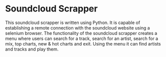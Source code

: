 # Soundcloud Scrapper

This soundcloud scrapper is written using Python. It is capable of establishing a remote connection with the soundcloud website using a selenium browser. The functionality of the soundcloud scrapper creates a menu where users can search for a track, search for an artist, search for a mix, top charts, new & hot charts and exit. Using the menu it can find artists and tracks and play them. 
